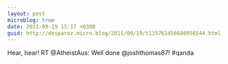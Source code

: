 ```yaml
---
layout: post
microblog: true
date: 2011-09-19 15:17 +0300
guid: http://desparoz.micro.blog/2011/09/19/t115761456686956544.html
---
```

Hear, hear! RT @AtheistAus: Well done @joshthomas87! #qanda
